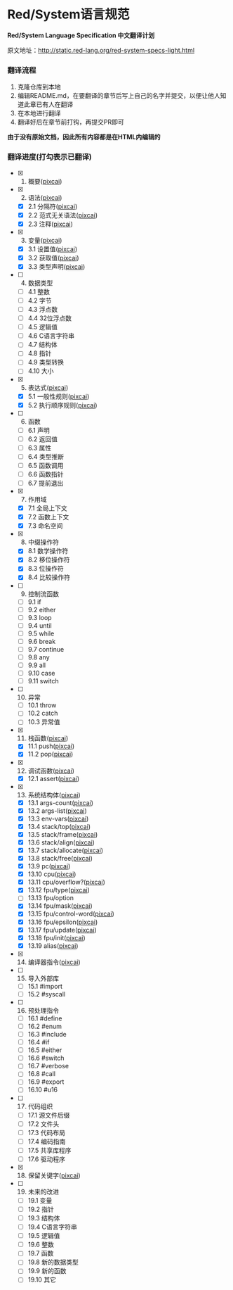 # Red/System语言规范
**Red/System Language Specification 中文翻译计划**

原文地址：http://static.red-lang.org/red-system-specs-light.html

### 翻译流程
1. 克隆仓库到本地
2. 编辑README.md，在要翻译的章节后写上自己的名字并提交，以便让他人知道此章已有人在翻译
3. 在本地进行翻译
4. 翻译好后在章节前打钩，再提交PR即可

**由于没有原始文档，因此所有内容都是在HTML内编辑的**

### 翻译进度(打勾表示已翻译)

- [x] 1. 概要([pixcai][pixcai])

- [x] 2. 语法([pixcai][pixcai])

  - [x] 2.1 分隔符([pixcai][pixcai])
  - [x] 2.2 范式无关语法([pixcai][pixcai])
  - [x] 2.3 注释([pixcai][pixcai])

- [x] 3. 变量([pixcai][pixcai])

  - [x] 3.1 设置值([pixcai][pixcai])
  - [x] 3.2 获取值([pixcai][pixcai])
  - [x] 3.3 类型声明([pixcai][pixcai])

- [ ] 4. 数据类型
  
  - [ ] 4.1 整数
  - [ ] 4.2 字节
  - [ ] 4.3 浮点数
  - [ ] 4.4 32位浮点数
  - [ ] 4.5 逻辑值
  - [ ] 4.6 C语言字符串
  - [ ] 4.7 结构体
  - [ ] 4.8 指针
  - [ ] 4.9 类型转换
  - [ ] 4.10 大小

- [x] 5. 表达式([pixcai][pixcai])

  - [x] 5.1 一般性规则([pixcai][pixcai])
  - [x] 5.2 执行顺序规则([pixcai][pixcai])

- [ ] 6. 函数

  - [ ] 6.1 声明
  - [ ] 6.2 返回值
  - [ ] 6.3 属性
  - [ ] 6.4 类型推断
  - [ ] 6.5 函数调用
  - [ ] 6.6 函数指针
  - [ ] 6.7 提前退出

- [x] 7. 作用域

  - [x] 7.1 全局上下文
  - [x] 7.2 函数上下文
  - [x] 7.3 命名空间

- [x] 8. 中缀操作符

  - [x] 8.1 数学操作符
  - [x] 8.2 移位操作符
  - [x] 8.3 位操作符
  - [x] 8.4 比较操作符

- [ ] 9. 控制流函数

  - [ ] 9.1 if
  - [ ] 9.2 either
  - [ ] 9.3 loop
  - [ ] 9.4 until
  - [ ] 9.5 while
  - [ ] 9.6 break
  - [ ] 9.7 continue
  - [ ] 9.8 any
  - [ ] 9.9 all
  - [ ] 9.10 case
  - [ ] 9.11 switch

- [ ] 10. 异常

  - [ ] 10.1 throw
  - [ ] 10.2 catch
  - [ ] 10.3 异常值

- [x] 11. 栈函数([pixcai][pixcai])

  - [x] 11.1 push([pixcai][pixcai])
  - [x] 11.2 pop([pixcai][pixcai])

- [x] 12. 调试函数([pixcai][pixcai])

  - [x] 12.1 assert([pixcai][pixcai])

- [x] 13. 系统结构体([pixcai][pixcai])

  - [x] 13.1 args-count([pixcai][pixcai])
  - [x] 13.2 args-list([pixcai][pixcai])
  - [x] 13.3 env-vars([pixcai][pixcai])
  - [x] 13.4 stack/top([pixcai][pixcai])
  - [x] 13.5 stack/frame([pixcai][pixcai])
  - [x] 13.6 stack/align([pixcai][pixcai])
  - [x] 13.7 stack/allocate([pixcai][pixcai])
  - [x] 13.8 stack/free([pixcai][pixcai])
  - [x] 13.9 pc([pixcai][pixcai])
  - [x] 13.10 cpu([pixcai][pixcai])
  - [x] 13.11 cpu/overflow?([pixcai][pixcai])
  - [x] 13.12 fpu/type([pixcai][pixcai])
  - [ ] 13.13 fpu/option
  - [x] 13.14 fpu/mask([pixcai][pixcai])
  - [x] 13.15 fpu/control-word([pixcai][pixcai])
  - [x] 13.16 fpu/epsilon([pixcai][pixcai])
  - [x] 13.17 fpu/update([pixcai][pixcai])
  - [x] 13.18 fpu/init([pixcai][pixcai])
  - [x] 13.19 alias([pixcai][pixcai])

- [x] 14. 编译器指令([pixcai][pixcai])

- [ ] 15. 导入外部库

  - [ ] 15.1 #import
  - [ ] 15.2 #syscall

- [ ] 16. 预处理指令

  - [ ] 16.1 #define
  - [ ] 16.2 #enum
  - [ ] 16.3 #include
  - [ ] 16.4 #if
  - [ ] 16.5 #either
  - [ ] 16.6 #switch
  - [ ] 16.7 #verbose
  - [ ] 16.8 #call
  - [ ] 16.9 #export
  - [ ] 16.10 #u16

- [ ] 17. 代码组织

  - [ ] 17.1 源文件后缀
  - [ ] 17.2 文件头
  - [ ] 17.3 代码布局
  - [ ] 17.4 编码指南
  - [ ] 17.5 共享库程序
  - [ ] 17.6 驱动程序

- [x] 18. 保留关键字([pixcai][pixcai])

- [ ] 19. 未来的改进

  - [ ] 19.1 变量
  - [ ] 19.2 指针
  - [ ] 19.3 结构体
  - [ ] 19.4 C语言字符串
  - [ ] 19.5 逻辑值
  - [ ] 19.6 整数
  - [ ] 19.7 函数
  - [ ] 19.8 新的数据类型
  - [ ] 19.9 新的函数
  - [ ] 19.10 其它

[pixcai]: https://github.com/pixcai
